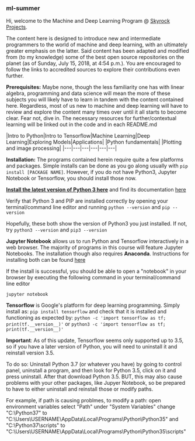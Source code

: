 ### ml-summer

Hi, welcome to the Machine and Deep Learning Program @ [Skyrock Projects](https://www.facebook.com/skyrockprojects/).

The content here is designed to introduce new and intermediate programmers to the world of machine and deep learning, with an ultimately greater emphasis on the latter. Said content has been adapted and modified from (to my knowledge) some of the best open source repositories on the planet (as of Sunday, July 15, 2018, at 4:54 p.m.). You are encouraged to follow the links to accredited sources to explore their contributions even further.

**Prerequisites:** Maybe none, though the less familiarity one has with linear algebra, programming and data science will mean the more of these subjects you will likely have to learn in tandem with the content contained here. Regardless, most of us new to machine and deep learning will have to review and explore the content many times over until it all starts to become clear. Fear not, dive in. The necessary resources for further/contextual learning will be linked out in the code and in each README.md

|Intro to Python|Intro to Tensorflow|Machine Learning|Deep Learning|Exploring Models|Applications|
|Python fundamentals|
|Plotting and image processing|
|---|---|---|---|---|---|

**Installation:** The programs contained herein require quite a few platforms and packages. Simple installs can be done as you go along usually with ```pip install [PACKAGE NAME]```. However, if you do not have Python3, Jupyter Notebook or Tensorflow, you should install those now.

**[Install the latest version of Python 3 here](https://www.python.org/downloads/)** and find its documentation [here](https://docs.python.org/3/)

Verify that Python 3 and PIP are installed correctly by opening your terminal/command line editor and running
```python --version```
and
```pip --version```

Hopefully, these both show the version of Python3 you just installed. If not, try
```python3 --version```
and
```pip3 --version```

**Jupyter Notebook** allows us to run Python and Tensorflow interactively in a web browser. The majority of programs in this course will feature Jupyter Notebooks. The installation though also requires **Anaconda**. Instructions for installing both can be found [here](http://jupyter.org/install)

If the install is successful, you should be able to open a "notebook" in your browser by executing the following command in your terminal/command line editor

```jupyter notebook```

**Tensorflow** is Google's platform for deep learning programming. Simply install as:
```pip install tensorflow```
and check that it is installed and functioning as expected by:
```python -c 'import tensorflow as tf; print(tf.__version__)'```
or
```python3 -c 'import tensorflow as tf; print(tf.__version__)'```


**Important**: As of this update, Tensorflow seems only supported up to 3.5, so if you have a later version of Python, you will need to uninstall it and reinstall version 3.5.

To do so: Uninstall Python 3.7 (or whatever you have) by going to control panel, uninstall a program, and then look for Python 3.5, click on it and press uninstall. After that download Python 3.5. BUT, this may also cause problems with your other packages, like Jupyer Notebook, so be prepared to have to either uninstall and reinstall those or modify paths.

For example, if path is causing problmes, to modify a path: open environment variables select "Path" under "System Variables" change "C:\Python37" to "C:\Users\USERNAME\AppData\Local\Programs\Python\Python35" and "C:\Python37\scripts" to "C:\Users\USERNAME\AppData\Local\Programs\Python\Python35\scripts"

